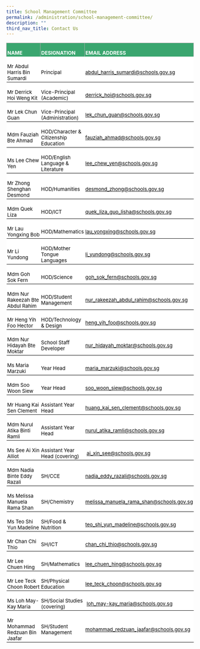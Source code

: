 ```yaml
---
title: School Management Committee
permalink: /administration/school-management-committee/
description: ""
third_nav_title: Contact Us
---
```

<table style="background:white;border-collapse:collapse;mso-table-layout-alt:fixed;
 border:none;mso-border-alt:solid #AAAAAA .75pt;mso-yfti-tbllook:1184;
 mso-padding-alt:0in 0in 0in 0in" width="671" cellpadding="0" cellspacing="0" border="1" class="MsoNormalTable"><tbody><tr style="mso-yfti-irow:0;mso-yfti-firstrow:yes"><td style="width:148.1pt;border:solid #AAAAAA 1.0pt;border-bottom:
  none;mso-border-top-alt:solid #AAAAAA .75pt;mso-border-left-alt:solid #AAAAAA .75pt;
  mso-border-right-alt:solid #AAAAAA .75pt;background:#3AA66F;padding:1.5pt 1.5pt 1.5pt 1.5pt" width="197"><p style="margin-bottom:0in;line-height:normal" class="MsoNormal"><b><span style="font-size:10.0pt;mso-fareast-font-family:&quot;Times New Roman&quot;;mso-bidi-font-family:
  Calibri;mso-bidi-theme-font:minor-latin;color:white;text-transform:uppercase">NAME</span></b></p></td><td style="width:166.25pt;border-top:solid #AAAAAA 1.0pt;
  border-left:none;border-bottom:none;border-right:solid #AAAAAA 1.0pt;
  mso-border-left-alt:solid #AAAAAA .75pt;mso-border-top-alt:solid #AAAAAA .75pt;
  mso-border-left-alt:solid #AAAAAA .75pt;mso-border-right-alt:solid #AAAAAA .75pt;
  background:#3AA66F;padding:1.5pt 1.5pt 1.5pt 1.5pt" width="222"><p style="margin-bottom:0in;line-height:normal" class="MsoNormal"><b><span style="font-size:10.0pt;mso-fareast-font-family:&quot;Times New Roman&quot;;mso-bidi-font-family:
  Calibri;mso-bidi-theme-font:minor-latin;color:white;text-transform:uppercase">DESIGNATION</span></b></p></td><td style="width:189.25pt;border-top:solid #AAAAAA 1.0pt;
  border-left:none;border-bottom:none;border-right:solid #AAAAAA 1.0pt;
  mso-border-left-alt:solid #AAAAAA .75pt;mso-border-top-alt:solid #AAAAAA .75pt;
  mso-border-left-alt:solid #AAAAAA .75pt;mso-border-right-alt:solid #AAAAAA .75pt;
  background:#3AA66F;padding:1.5pt 1.5pt 1.5pt 1.5pt" width="252"><p style="margin-bottom:0in;line-height:normal" class="MsoNormal"><b><span style="font-size:10.0pt;mso-fareast-font-family:&quot;Times New Roman&quot;;mso-bidi-font-family:
  Calibri;mso-bidi-theme-font:minor-latin;color:white;text-transform:uppercase">EMAIL ADDRESS</span></b></p></td></tr><tr style="mso-yfti-irow:1"><td style="width:148.1pt;border:none;border-bottom:solid black 1.0pt;
  mso-border-bottom-alt:solid black .5pt;padding:1.5pt 1.5pt 1.5pt 1.5pt" width="197"><p style="margin-bottom:0in;line-height:normal" class="MsoNormal"><span style="font-size:10.0pt;mso-fareast-font-family:&quot;Times New Roman&quot;;mso-bidi-font-family:
  Calibri;mso-bidi-theme-font:minor-latin;color:black;mso-themecolor:text1">Mr Abdul Harris Bin Sumardi</span></p></td><td style="width:166.25pt;border:none;border-bottom:solid black 1.0pt;
  mso-border-bottom-alt:solid black .5pt;padding:1.5pt 1.5pt 1.5pt 1.5pt" width="222"><p style="margin-bottom:0in;line-height:normal" class="MsoNormal"><span style="font-size:10.0pt;mso-fareast-font-family:&quot;Times New Roman&quot;;mso-bidi-font-family:
  Calibri;mso-bidi-theme-font:minor-latin;color:black;mso-themecolor:text1">Principal</span></p></td><td style="width:189.25pt;border:none;border-bottom:solid black 1.0pt;
  mso-border-bottom-alt:solid black .5pt;padding:1.5pt 1.5pt 1.5pt 1.5pt" width="252"><p style="margin-bottom:0in;line-height:normal" class="MsoNormal"><span style="font-size:10.0pt;mso-bidi-font-family:Calibri;mso-bidi-theme-font:
  minor-latin;color:black;mso-themecolor:text1"><a href="mailto:abdul_harris_sumardi@schools.gov.sg"><span style="mso-fareast-font-family:
  &quot;Times New Roman&quot;;color:black;mso-themecolor:text1">abdul_harris_sumardi@schools.gov.sg</span></a></span><span style="font-size:10.0pt;mso-fareast-font-family:&quot;Times New Roman&quot;;mso-bidi-font-family:
  Calibri;mso-bidi-theme-font:minor-latin;color:black;mso-themecolor:text1"></span></p></td></tr><tr style="mso-yfti-irow:2"><td style="width:148.1pt;border:none;border-bottom:solid black 1.0pt;
  mso-border-top-alt:solid black .5pt;mso-border-top-alt:solid black .5pt;
  mso-border-bottom-alt:solid black .5pt;padding:1.5pt 1.5pt 1.5pt 1.5pt" width="197"><p style="margin-bottom:0in;line-height:normal" class="MsoNormal"><span style="font-size:10.0pt;mso-fareast-font-family:&quot;Times New Roman&quot;;mso-bidi-font-family:
  Calibri;mso-bidi-theme-font:minor-latin;color:black;mso-themecolor:text1">Mr Derrick Hoi Weng Kit&nbsp;</span></p></td><td style="width:166.25pt;border:none;border-bottom:solid black 1.0pt;
  mso-border-top-alt:solid black .5pt;mso-border-top-alt:solid black .5pt;
  mso-border-bottom-alt:solid black .5pt;padding:1.5pt 1.5pt 1.5pt 1.5pt" width="222"><p style="margin-bottom:0in;line-height:normal" class="MsoNormal"><span style="font-size:10.0pt;mso-fareast-font-family:&quot;Times New Roman&quot;;mso-bidi-font-family:
  Calibri;mso-bidi-theme-font:minor-latin;color:black;mso-themecolor:text1">Vice-Principal (Academic)</span></p></td><td style="width:189.25pt;border:none;border-bottom:solid black 1.0pt;
  mso-border-top-alt:solid black .5pt;mso-border-top-alt:solid black .5pt;
  mso-border-bottom-alt:solid black .5pt;padding:1.5pt 1.5pt 1.5pt 1.5pt" width="252"><p style="margin-bottom:0in;line-height:normal" class="MsoNormal"><span style="font-size:10.0pt;mso-bidi-font-family:Calibri;mso-bidi-theme-font:
  minor-latin;color:black;mso-themecolor:text1"><a href="mailto:derrick_hoi@schools.gov.sg"><span style="mso-fareast-font-family:
  &quot;Times New Roman&quot;;color:black;mso-themecolor:text1">derrick_hoi@schools.gov.sg</span></a></span><span style="font-size:10.0pt;mso-fareast-font-family:&quot;Times New Roman&quot;;mso-bidi-font-family:
  Calibri;mso-bidi-theme-font:minor-latin;color:black;mso-themecolor:text1">&nbsp;</span></p></td></tr><tr style="mso-yfti-irow:3"><td style="width:148.1pt;border:none;border-bottom:solid black 1.0pt;
  mso-border-top-alt:solid black .5pt;mso-border-top-alt:solid black .5pt;
  mso-border-bottom-alt:solid black .5pt;padding:1.5pt 1.5pt 1.5pt 1.5pt" width="197"><p style="margin-bottom:0in;line-height:normal" class="MsoNormal"><span style="font-size:10.0pt;mso-fareast-font-family:&quot;Times New Roman&quot;;mso-bidi-font-family:
  Calibri;mso-bidi-theme-font:minor-latin;color:black;mso-themecolor:text1">Mr Lek Chun Guan&nbsp;</span></p></td><td style="width:166.25pt;border:none;border-bottom:solid black 1.0pt;
  mso-border-top-alt:solid black .5pt;mso-border-top-alt:solid black .5pt;
  mso-border-bottom-alt:solid black .5pt;padding:1.5pt 1.5pt 1.5pt 1.5pt" width="222"><p style="margin-bottom:0in;line-height:normal" class="MsoNormal"><span style="font-size:10.0pt;mso-fareast-font-family:&quot;Times New Roman&quot;;mso-bidi-font-family:
  Calibri;mso-bidi-theme-font:minor-latin;color:black;mso-themecolor:text1">Vice-Principal (Administration)</span></p></td><td style="width:189.25pt;border:none;border-bottom:solid black 1.0pt;
  mso-border-top-alt:solid black .5pt;mso-border-top-alt:solid black .5pt;
  mso-border-bottom-alt:solid black .5pt;padding:1.5pt 1.5pt 1.5pt 1.5pt" width="252"><p style="margin-bottom:0in;line-height:normal" class="MsoNormal"><span style="font-size:10.0pt;mso-bidi-font-family:Calibri;mso-bidi-theme-font:
  minor-latin;color:black;mso-themecolor:text1"><a href="mailto:lek_chun_guan@schools.gov.sg"><span style="mso-fareast-font-family:
  &quot;Times New Roman&quot;;color:black;mso-themecolor:text1">lek_chun_guan@schools.gov.sg</span></a></span><span style="font-size:10.0pt;mso-fareast-font-family:&quot;Times New Roman&quot;;mso-bidi-font-family:
  Calibri;mso-bidi-theme-font:minor-latin;color:black;mso-themecolor:text1"></span></p></td></tr><tr style="mso-yfti-irow:4"><td style="width:148.1pt;border:none;border-bottom:solid black 1.0pt;
  mso-border-top-alt:solid black .5pt;mso-border-top-alt:solid black .5pt;
  mso-border-bottom-alt:solid black .5pt;padding:1.5pt 1.5pt 1.5pt 1.5pt" width="197"><p style="margin-bottom:0in;line-height:normal" class="MsoNormal"><span style="font-size:10.0pt;mso-fareast-font-family:&quot;Times New Roman&quot;;mso-bidi-font-family:
  Calibri;mso-bidi-theme-font:minor-latin;color:black;mso-themecolor:text1">Mdm Fauziah Bte Ahmad</span></p></td><td style="width:166.25pt;border:none;border-bottom:solid black 1.0pt;
  mso-border-top-alt:solid black .5pt;mso-border-top-alt:solid black .5pt;
  mso-border-bottom-alt:solid black .5pt;padding:1.5pt 1.5pt 1.5pt 1.5pt" width="222"><p style="margin-bottom:0in;line-height:normal" class="MsoNormal"><span style="font-size:10.0pt;mso-fareast-font-family:&quot;Times New Roman&quot;;mso-bidi-font-family:
  Calibri;mso-bidi-theme-font:minor-latin;color:black;mso-themecolor:text1">HOD/Character &amp; Citizenship Education</span></p></td><td style="width:189.25pt;border:none;border-bottom:solid black 1.0pt;
  mso-border-top-alt:solid black .5pt;mso-border-top-alt:solid black .5pt;
  mso-border-bottom-alt:solid black .5pt;padding:1.5pt 1.5pt 1.5pt 1.5pt" width="252"><p style="margin-bottom:0in;line-height:normal" class="MsoNormal"><span style="font-size:10.0pt;mso-bidi-font-family:Calibri;mso-bidi-theme-font:
  minor-latin;color:black;mso-themecolor:text1"><a href="mailto:fauziah_ahmad@schools.gov.sg"><span style="mso-fareast-font-family:
  &quot;Times New Roman&quot;;color:black;mso-themecolor:text1">fauziah_ahmad@schools.gov.sg</span></a></span><span style="font-size:10.0pt;mso-fareast-font-family:&quot;Times New Roman&quot;;mso-bidi-font-family:
  Calibri;mso-bidi-theme-font:minor-latin;color:black;mso-themecolor:text1"></span></p></td></tr><tr style="mso-yfti-irow:5"><td style="width:148.1pt;border:none;border-bottom:solid black 1.0pt;
  mso-border-top-alt:solid black .5pt;mso-border-top-alt:solid black .5pt;
  mso-border-bottom-alt:solid black .5pt;padding:1.5pt 1.5pt 1.5pt 1.5pt" width="197"><p style="margin-bottom:0in;line-height:normal" class="MsoNormal"><span style="font-size:10.0pt;mso-fareast-font-family:&quot;Times New Roman&quot;;mso-bidi-font-family:
  Calibri;mso-bidi-theme-font:minor-latin;color:black;mso-themecolor:text1">Ms Lee Chew Yen</span></p></td><td style="width:166.25pt;border:none;border-bottom:solid black 1.0pt;
  mso-border-top-alt:solid black .5pt;mso-border-top-alt:solid black .5pt;
  mso-border-bottom-alt:solid black .5pt;padding:1.5pt 1.5pt 1.5pt 1.5pt" width="222"><p style="margin-bottom:0in;line-height:normal" class="MsoNormal"><span style="font-size:10.0pt;mso-fareast-font-family:&quot;Times New Roman&quot;;mso-bidi-font-family:
  Calibri;mso-bidi-theme-font:minor-latin;color:black;mso-themecolor:text1">HOD/English Language &amp; Literature</span></p></td><td style="width:189.25pt;border:none;border-bottom:solid black 1.0pt;
  mso-border-top-alt:solid black .5pt;mso-border-top-alt:solid black .5pt;
  mso-border-bottom-alt:solid black .5pt;padding:1.5pt 1.5pt 1.5pt 1.5pt" width="252"><p style="margin-bottom:0in;line-height:normal" class="MsoNormal"><span style="font-size:10.0pt;mso-bidi-font-family:Calibri;mso-bidi-theme-font:
  minor-latin;color:black;mso-themecolor:text1"><a href="mailto:lee_chew_yen@schools.gov.sg"><span style="mso-fareast-font-family:
  &quot;Times New Roman&quot;;color:black;mso-themecolor:text1">lee_chew_yen@schools.gov.sg</span></a></span><span style="font-size:10.0pt;mso-fareast-font-family:&quot;Times New Roman&quot;;mso-bidi-font-family:
  Calibri;mso-bidi-theme-font:minor-latin;color:black;mso-themecolor:text1"></span></p></td></tr><tr style="mso-yfti-irow:6"><td style="width:148.1pt;border:none;border-bottom:solid black 1.0pt;
  mso-border-top-alt:solid black .5pt;mso-border-top-alt:solid black .5pt;
  mso-border-bottom-alt:solid black .5pt;padding:1.5pt 1.5pt 1.5pt 1.5pt" width="197"><p style="margin-bottom:0in;line-height:normal" class="MsoNormal"><span style="font-size:10.0pt;mso-fareast-font-family:&quot;Times New Roman&quot;;mso-bidi-font-family:
  Calibri;mso-bidi-theme-font:minor-latin;color:black;mso-themecolor:text1">Mr Zhong Shenghan Desmond</span></p></td><td style="width:166.25pt;border:none;border-bottom:solid black 1.0pt;
  mso-border-top-alt:solid black .5pt;mso-border-top-alt:solid black .5pt;
  mso-border-bottom-alt:solid black .5pt;padding:1.5pt 1.5pt 1.5pt 1.5pt" width="222"><p style="margin-bottom:0in;line-height:normal" class="MsoNormal"><span style="font-size:10.0pt;mso-fareast-font-family:&quot;Times New Roman&quot;;mso-bidi-font-family:
  Calibri;mso-bidi-theme-font:minor-latin;color:black;mso-themecolor:text1">HOD/Humanities</span></p></td><td style="width:189.25pt;border:none;border-bottom:solid black 1.0pt;
  mso-border-top-alt:solid black .5pt;mso-border-top-alt:solid black .5pt;
  mso-border-bottom-alt:solid black .5pt;padding:1.5pt 1.5pt 1.5pt 1.5pt" width="252"><p style="margin-bottom:0in;line-height:normal" class="MsoNormal"><span style="font-size:10.0pt;mso-bidi-font-family:Calibri;mso-bidi-theme-font:
  minor-latin;color:black;mso-themecolor:text1"><a href="mailto:desmond_zhong@schools.gov.sg"><span style="mso-fareast-font-family:
  &quot;Times New Roman&quot;;color:black;mso-themecolor:text1">desmond_zhong@schools.gov.sg</span></a></span><span style="font-size:10.0pt;mso-fareast-font-family:&quot;Times New Roman&quot;;mso-bidi-font-family:
  Calibri;mso-bidi-theme-font:minor-latin;color:black;mso-themecolor:text1"></span></p></td></tr><tr style="mso-yfti-irow:7"><td style="width:148.1pt;border:none;border-bottom:solid black 1.0pt;
  mso-border-top-alt:solid black .5pt;mso-border-top-alt:solid black .5pt;
  mso-border-bottom-alt:solid black .5pt;padding:1.5pt 1.5pt 1.5pt 1.5pt" width="197"><p style="margin-bottom:0in;line-height:normal" class="MsoNormal"><span style="font-size:10.0pt;mso-fareast-font-family:&quot;Times New Roman&quot;;mso-bidi-font-family:
  Calibri;mso-bidi-theme-font:minor-latin;color:black;mso-themecolor:text1">Mdm Quek Liza</span></p></td><td style="width:166.25pt;border:none;border-bottom:solid black 1.0pt;
  mso-border-top-alt:solid black .5pt;mso-border-top-alt:solid black .5pt;
  mso-border-bottom-alt:solid black .5pt;padding:1.5pt 1.5pt 1.5pt 1.5pt" width="222"><p style="margin-bottom:0in;line-height:normal" class="MsoNormal"><span style="font-size:10.0pt;mso-fareast-font-family:&quot;Times New Roman&quot;;mso-bidi-font-family:
  Calibri;mso-bidi-theme-font:minor-latin;color:black;mso-themecolor:text1">HOD/ICT</span></p></td><td style="width:189.25pt;border:none;border-bottom:solid black 1.0pt;
  mso-border-top-alt:solid black .5pt;mso-border-top-alt:solid black .5pt;
  mso-border-bottom-alt:solid black .5pt;padding:1.5pt 1.5pt 1.5pt 1.5pt" width="252"><p style="margin-bottom:0in;line-height:normal" class="MsoNormal"><span style="font-size:10.0pt;mso-bidi-font-family:Calibri;mso-bidi-theme-font:
  minor-latin;color:black;mso-themecolor:text1"><a href="mailto:quek_liza_guo_lisha@schools.gov.sg"><span style="mso-fareast-font-family:
  &quot;Times New Roman&quot;;color:black;mso-themecolor:text1">quek_liza_guo_lisha@schools.gov.sg</span></a></span><span style="font-size:10.0pt;mso-fareast-font-family:&quot;Times New Roman&quot;;mso-bidi-font-family:
  Calibri;mso-bidi-theme-font:minor-latin;color:black;mso-themecolor:text1"></span></p></td></tr><tr style="mso-yfti-irow:8"><td style="width:148.1pt;border:none;border-bottom:solid black 1.0pt;
  mso-border-top-alt:solid black .5pt;mso-border-top-alt:solid black .5pt;
  mso-border-bottom-alt:solid black .5pt;padding:1.5pt 1.5pt 1.5pt 1.5pt" width="197"><p style="margin-bottom:0in;line-height:normal" class="MsoNormal"><span style="font-size:10.0pt;mso-fareast-font-family:&quot;Times New Roman&quot;;mso-bidi-font-family:
  Calibri;mso-bidi-theme-font:minor-latin;color:black;mso-themecolor:text1">Mr Lau Yongxing&nbsp;Bob</span></p></td><td style="width:166.25pt;border:none;border-bottom:solid black 1.0pt;
  mso-border-top-alt:solid black .5pt;mso-border-top-alt:solid black .5pt;
  mso-border-bottom-alt:solid black .5pt;padding:1.5pt 1.5pt 1.5pt 1.5pt" width="222"><p style="margin-bottom:0in;line-height:normal" class="MsoNormal"><span style="font-size:10.0pt;mso-fareast-font-family:&quot;Times New Roman&quot;;mso-bidi-font-family:
  Calibri;mso-bidi-theme-font:minor-latin;color:black;mso-themecolor:text1">HOD/Mathematics</span></p></td><td style="width:189.25pt;border:none;border-bottom:solid black 1.0pt;
  mso-border-top-alt:solid black .5pt;mso-border-top-alt:solid black .5pt;
  mso-border-bottom-alt:solid black .5pt;padding:1.5pt 1.5pt 1.5pt 1.5pt" width="252"><p style="margin-bottom:0in;line-height:normal" class="MsoNormal"><span style="font-size:10.0pt;mso-bidi-font-family:Calibri;mso-bidi-theme-font:
  minor-latin;color:black;mso-themecolor:text1"><a href="mailto:lau_yongxing@schools.gov.sg"><span style="mso-fareast-font-family:
  &quot;Times New Roman&quot;;color:black;mso-themecolor:text1">lau_yongxing@schools.gov.sg</span></a></span><span style="font-size:10.0pt;mso-fareast-font-family:&quot;Times New Roman&quot;;mso-bidi-font-family:
  Calibri;mso-bidi-theme-font:minor-latin;color:black;mso-themecolor:text1"></span></p></td></tr><tr style="mso-yfti-irow:9"><td style="width:148.1pt;border:none;border-bottom:solid black 1.0pt;
  mso-border-top-alt:solid black .5pt;mso-border-top-alt:solid black .5pt;
  mso-border-bottom-alt:solid black .5pt;padding:1.5pt 1.5pt 1.5pt 1.5pt" width="197"><p style="margin-bottom:0in;line-height:normal" class="MsoNormal"><span style="font-size:10.0pt;mso-fareast-font-family:&quot;Times New Roman&quot;;mso-bidi-font-family:
  Calibri;mso-bidi-theme-font:minor-latin;color:black;mso-themecolor:text1">Mr Li Yundong</span></p></td><td style="width:166.25pt;border:none;border-bottom:solid black 1.0pt;
  mso-border-top-alt:solid black .5pt;mso-border-top-alt:solid black .5pt;
  mso-border-bottom-alt:solid black .5pt;padding:1.5pt 1.5pt 1.5pt 1.5pt" width="222"><p style="margin-bottom:0in;line-height:normal" class="MsoNormal"><span style="font-size:10.0pt;mso-fareast-font-family:&quot;Times New Roman&quot;;mso-bidi-font-family:
  Calibri;mso-bidi-theme-font:minor-latin;color:black;mso-themecolor:text1">HOD/Mother Tongue Languages</span></p></td><td style="width:189.25pt;border:none;border-bottom:solid black 1.0pt;
  mso-border-top-alt:solid black .5pt;mso-border-top-alt:solid black .5pt;
  mso-border-bottom-alt:solid black .5pt;padding:1.5pt 1.5pt 1.5pt 1.5pt" width="252"><p style="margin-bottom:0in;line-height:normal" class="MsoNormal"><span style="font-size:10.0pt;mso-bidi-font-family:Calibri;mso-bidi-theme-font:
  minor-latin;color:black;mso-themecolor:text1"><a href="mailto:li_yundong@schools.gov.sg"><span style="mso-fareast-font-family:
  &quot;Times New Roman&quot;;color:black;mso-themecolor:text1">li_yundong@schools.gov.sg</span></a></span><span style="font-size:10.0pt;mso-fareast-font-family:&quot;Times New Roman&quot;;mso-bidi-font-family:
  Calibri;mso-bidi-theme-font:minor-latin;color:black;mso-themecolor:text1"></span></p></td></tr><tr style="mso-yfti-irow:10"><td style="width:148.1pt;border:none;border-bottom:solid black 1.0pt;
  mso-border-top-alt:solid black .5pt;mso-border-top-alt:solid black .5pt;
  mso-border-bottom-alt:solid black .5pt;padding:1.5pt 1.5pt 1.5pt 1.5pt" width="197"><p style="margin-bottom:0in;line-height:normal" class="MsoNormal"><span style="font-size:10.0pt;mso-fareast-font-family:&quot;Times New Roman&quot;;mso-bidi-font-family:
  Calibri;mso-bidi-theme-font:minor-latin;color:black;mso-themecolor:text1">Mdm Goh Sok Fern</span></p></td><td style="width:166.25pt;border:none;border-bottom:solid black 1.0pt;
  mso-border-top-alt:solid black .5pt;mso-border-top-alt:solid black .5pt;
  mso-border-bottom-alt:solid black .5pt;padding:1.5pt 1.5pt 1.5pt 1.5pt" width="222"><p style="margin-bottom:0in;line-height:normal" class="MsoNormal"><span style="font-size:10.0pt;mso-fareast-font-family:&quot;Times New Roman&quot;;mso-bidi-font-family:
  Calibri;mso-bidi-theme-font:minor-latin;color:black;mso-themecolor:text1">HOD/Science</span></p></td><td style="width:189.25pt;border:none;border-bottom:solid black 1.0pt;
  mso-border-top-alt:solid black .5pt;mso-border-top-alt:solid black .5pt;
  mso-border-bottom-alt:solid black .5pt;padding:1.5pt 1.5pt 1.5pt 1.5pt" width="252"><p style="margin-bottom:0in;line-height:normal" class="MsoNormal"><span style="font-size:10.0pt;mso-bidi-font-family:Calibri;mso-bidi-theme-font:
  minor-latin;color:black;mso-themecolor:text1"><a href="mailto:goh_sok_fern@schools.gov.sg"><span style="mso-fareast-font-family:
  &quot;Times New Roman&quot;;color:black;mso-themecolor:text1">goh_sok_fern@schools.gov.sg</span></a></span><span style="font-size:10.0pt;mso-fareast-font-family:&quot;Times New Roman&quot;;mso-bidi-font-family:
  Calibri;mso-bidi-theme-font:minor-latin;color:black;mso-themecolor:text1"></span></p></td></tr><tr style="mso-yfti-irow:11"><td style="width:148.1pt;border:none;border-bottom:solid black 1.0pt;
  mso-border-top-alt:solid black .5pt;mso-border-top-alt:solid black .5pt;
  mso-border-bottom-alt:solid black .5pt;padding:1.5pt 1.5pt 1.5pt 1.5pt" width="197"><p style="margin-bottom:0in;line-height:normal" class="MsoNormal"><span style="font-size:10.0pt;mso-fareast-font-family:&quot;Times New Roman&quot;;mso-bidi-font-family:
  Calibri;mso-bidi-theme-font:minor-latin;color:black;mso-themecolor:text1">Mdm Nur Rakeezah Bte Abdul Rahim</span></p></td><td style="width:166.25pt;border:none;border-bottom:solid black 1.0pt;
  mso-border-top-alt:solid black .5pt;mso-border-top-alt:solid black .5pt;
  mso-border-bottom-alt:solid black .5pt;padding:1.5pt 1.5pt 1.5pt 1.5pt" width="222"><p style="margin-bottom:0in;line-height:normal" class="MsoNormal"><span style="font-size:10.0pt;mso-fareast-font-family:&quot;Times New Roman&quot;;mso-bidi-font-family:
  Calibri;mso-bidi-theme-font:minor-latin;color:black;mso-themecolor:text1">HOD/Student Management</span></p></td><td style="width:189.25pt;border:none;border-bottom:solid black 1.0pt;
  mso-border-top-alt:solid black .5pt;mso-border-top-alt:solid black .5pt;
  mso-border-bottom-alt:solid black .5pt;padding:1.5pt 1.5pt 1.5pt 1.5pt" width="252"><p style="margin-bottom:0in;line-height:normal" class="MsoNormal"><span style="font-size:10.0pt;mso-bidi-font-family:Calibri;mso-bidi-theme-font:
  minor-latin;color:black;mso-themecolor:text1"><a href="mailto:nur_rakeezah_abdul_rahim@schools.gov.sg"><span style="mso-fareast-font-family:
  &quot;Times New Roman&quot;;color:black;mso-themecolor:text1">nur_rakeezah_abdul_rahim@schools.gov.sg</span></a></span><span style="font-size:10.0pt;mso-fareast-font-family:&quot;Times New Roman&quot;;mso-bidi-font-family:
  Calibri;mso-bidi-theme-font:minor-latin;color:black;mso-themecolor:text1"></span></p></td></tr><tr style="mso-yfti-irow:12"><td style="width:148.1pt;border:none;border-bottom:solid black 1.0pt;
  mso-border-top-alt:solid black .5pt;mso-border-top-alt:solid black .5pt;
  mso-border-bottom-alt:solid black .5pt;padding:1.5pt 1.5pt 1.5pt 1.5pt" width="197"><p style="margin-bottom:0in;line-height:normal" class="MsoNormal"><span style="font-size:10.0pt;mso-fareast-font-family:&quot;Times New Roman&quot;;mso-bidi-font-family:
  Calibri;mso-bidi-theme-font:minor-latin;color:black;mso-themecolor:text1">Mr Heng Yih Foo Hector</span></p></td><td style="width:166.25pt;border:none;border-bottom:solid black 1.0pt;
  mso-border-top-alt:solid black .5pt;mso-border-top-alt:solid black .5pt;
  mso-border-bottom-alt:solid black .5pt;padding:1.5pt 1.5pt 1.5pt 1.5pt" width="222"><p style="margin-bottom:0in;line-height:normal" class="MsoNormal"><span style="font-size:10.0pt;mso-fareast-font-family:&quot;Times New Roman&quot;;mso-bidi-font-family:
  Calibri;mso-bidi-theme-font:minor-latin;color:black;mso-themecolor:text1">HOD/Technology &amp; Design</span></p></td><td style="width:189.25pt;border:none;border-bottom:solid black 1.0pt;
  mso-border-top-alt:solid black .5pt;mso-border-top-alt:solid black .5pt;
  mso-border-bottom-alt:solid black .5pt;padding:1.5pt 1.5pt 1.5pt 1.5pt" width="252"><p style="margin-bottom:0in;line-height:normal" class="MsoNormal"><span style="font-size:10.0pt;mso-bidi-font-family:Calibri;mso-bidi-theme-font:
  minor-latin;color:black;mso-themecolor:text1"><a href="mailto:heng_yih_foo@schools.gov.sg"><span style="mso-fareast-font-family:
  &quot;Times New Roman&quot;;color:black;mso-themecolor:text1">heng_yih_foo@schools.gov.sg</span></a></span><span style="font-size:10.0pt;mso-fareast-font-family:&quot;Times New Roman&quot;;mso-bidi-font-family:
  Calibri;mso-bidi-theme-font:minor-latin;color:black;mso-themecolor:text1"></span></p></td></tr><tr style="mso-yfti-irow:13"><td style="width:148.1pt;border:none;border-bottom:solid black 1.0pt;
  mso-border-top-alt:solid black .5pt;mso-border-top-alt:solid black .5pt;
  mso-border-bottom-alt:solid black .5pt;padding:1.5pt 1.5pt 1.5pt 1.5pt" width="197"><p style="margin-bottom:0in;line-height:normal" class="MsoNormal"><span style="font-size:10.0pt;mso-fareast-font-family:&quot;Times New Roman&quot;;mso-bidi-font-family:
  Calibri;mso-bidi-theme-font:minor-latin;color:black;mso-themecolor:text1">Mdm Nur Hidayah Bte Moktar&nbsp;</span></p></td><td style="width:166.25pt;border:none;border-bottom:solid black 1.0pt;
  mso-border-top-alt:solid black .5pt;mso-border-top-alt:solid black .5pt;
  mso-border-bottom-alt:solid black .5pt;padding:1.5pt 1.5pt 1.5pt 1.5pt" width="222"><p style="margin-bottom:0in;line-height:normal" class="MsoNormal"><span style="font-size:10.0pt;mso-fareast-font-family:&quot;Times New Roman&quot;;mso-bidi-font-family:
  Calibri;mso-bidi-theme-font:minor-latin;color:black;mso-themecolor:text1">School Staff Developer</span></p></td><td style="width:189.25pt;border:none;border-bottom:solid black 1.0pt;
  mso-border-top-alt:solid black .5pt;mso-border-top-alt:solid black .5pt;
  mso-border-bottom-alt:solid black .5pt;padding:1.5pt 1.5pt 1.5pt 1.5pt" width="252"><p style="margin-bottom:0in;line-height:normal" class="MsoNormal"><span style="font-size:10.0pt;mso-bidi-font-family:Calibri;mso-bidi-theme-font:
  minor-latin;color:black;mso-themecolor:text1"><a href="mailto:nur_hidayah_moktar@schools.gov.sg"><span style="mso-fareast-font-family:
  &quot;Times New Roman&quot;;color:black;mso-themecolor:text1">nur_hidayah_moktar@schools.gov.sg</span></a></span><span style="font-size:10.0pt;mso-fareast-font-family:&quot;Times New Roman&quot;;mso-bidi-font-family:
  Calibri;mso-bidi-theme-font:minor-latin;color:black;mso-themecolor:text1">&nbsp;</span></p></td></tr><tr style="mso-yfti-irow:14"><td style="width:148.1pt;border:none;border-bottom:solid black 1.0pt;
  mso-border-top-alt:solid black .5pt;mso-border-top-alt:solid black .5pt;
  mso-border-bottom-alt:solid black .5pt;padding:1.5pt 1.5pt 1.5pt 1.5pt" width="197"><p style="margin-bottom:0in;line-height:normal" class="MsoNormal"><span style="font-size:10.0pt;mso-fareast-font-family:&quot;Times New Roman&quot;;mso-bidi-font-family:
  Calibri;mso-bidi-theme-font:minor-latin;color:black;mso-themecolor:text1">Ms Maria Marzuki</span></p></td><td style="width:166.25pt;border:none;border-bottom:solid black 1.0pt;
  mso-border-top-alt:solid black .5pt;mso-border-top-alt:solid black .5pt;
  mso-border-bottom-alt:solid black .5pt;padding:1.5pt 1.5pt 1.5pt 1.5pt" width="222"><p style="margin-bottom:0in;line-height:normal" class="MsoNormal"><span style="font-size:10.0pt;mso-fareast-font-family:&quot;Times New Roman&quot;;mso-bidi-font-family:
  Calibri;mso-bidi-theme-font:minor-latin;color:black;mso-themecolor:text1">Year Head</span></p></td><td style="width:189.25pt;border:none;border-bottom:solid black 1.0pt;
  mso-border-top-alt:solid black .5pt;mso-border-top-alt:solid black .5pt;
  mso-border-bottom-alt:solid black .5pt;padding:1.5pt 1.5pt 1.5pt 1.5pt" width="252"><p style="margin-bottom:0in;line-height:normal" class="MsoNormal"><span style="font-size:10.0pt;mso-bidi-font-family:Calibri;mso-bidi-theme-font:
  minor-latin;color:black;mso-themecolor:text1"><a href="mailto:maria_marzuki@schools.gov.sg"><span style="mso-fareast-font-family:
  &quot;Times New Roman&quot;;color:black;mso-themecolor:text1">maria_marzuki@schools.gov.sg</span></a></span><span style="font-size:10.0pt;mso-fareast-font-family:&quot;Times New Roman&quot;;mso-bidi-font-family:
  Calibri;mso-bidi-theme-font:minor-latin;color:black;mso-themecolor:text1"></span></p></td></tr><tr style="mso-yfti-irow:15"><td style="width:148.1pt;border:none;border-bottom:solid black 1.0pt;
  mso-border-top-alt:solid black .5pt;mso-border-top-alt:solid black .5pt;
  mso-border-bottom-alt:solid black .5pt;padding:1.5pt 1.5pt 1.5pt 1.5pt" width="197"><p style="margin-bottom:0in;line-height:normal" class="MsoNormal"><span style="font-size:10.0pt;mso-fareast-font-family:&quot;Times New Roman&quot;;mso-bidi-font-family:
  Calibri;mso-bidi-theme-font:minor-latin;color:black;mso-themecolor:text1">Mdm Soo Woon Siew</span></p></td><td style="width:166.25pt;border:none;border-bottom:solid black 1.0pt;
  mso-border-top-alt:solid black .5pt;mso-border-top-alt:solid black .5pt;
  mso-border-bottom-alt:solid black .5pt;padding:1.5pt 1.5pt 1.5pt 1.5pt" width="222"><p style="margin-bottom:0in;line-height:normal" class="MsoNormal"><span style="font-size:10.0pt;mso-fareast-font-family:&quot;Times New Roman&quot;;mso-bidi-font-family:
  Calibri;mso-bidi-theme-font:minor-latin;color:black;mso-themecolor:text1">Year Head</span></p></td><td style="width:189.25pt;border:none;border-bottom:solid black 1.0pt;
  mso-border-top-alt:solid black .5pt;mso-border-top-alt:solid black .5pt;
  mso-border-bottom-alt:solid black .5pt;padding:1.5pt 1.5pt 1.5pt 1.5pt" width="252"><p style="margin-bottom:0in;line-height:normal" class="MsoNormal"><span style="font-size:10.0pt;mso-bidi-font-family:Calibri;mso-bidi-theme-font:
  minor-latin;color:black;mso-themecolor:text1"><a href="mailto:soo_woon_siew@schools.gov.sg"><span style="mso-fareast-font-family:
  &quot;Times New Roman&quot;;color:black;mso-themecolor:text1">soo_woon_siew@schools.gov.sg</span></a></span><span style="font-size:10.0pt;mso-fareast-font-family:&quot;Times New Roman&quot;;mso-bidi-font-family:
  Calibri;mso-bidi-theme-font:minor-latin;color:black;mso-themecolor:text1"></span></p></td></tr><tr style="mso-yfti-irow:16"><td style="width:148.1pt;border:none;border-bottom:solid black 1.0pt;
  mso-border-top-alt:solid black .5pt;mso-border-top-alt:solid black .5pt;
  mso-border-bottom-alt:solid black .5pt;padding:1.5pt 1.5pt 1.5pt 1.5pt" width="197"><p style="margin-bottom:0in;line-height:normal" class="MsoNormal"><span style="font-size:10.0pt;mso-fareast-font-family:&quot;Times New Roman&quot;;mso-bidi-font-family:
  Calibri;mso-bidi-theme-font:minor-latin;color:black;mso-themecolor:text1">Mr Huang Kai Sen Clement</span></p></td><td style="width:166.25pt;border:none;border-bottom:solid black 1.0pt;
  mso-border-top-alt:solid black .5pt;mso-border-top-alt:solid black .5pt;
  mso-border-bottom-alt:solid black .5pt;padding:1.5pt 1.5pt 1.5pt 1.5pt" width="222"><p style="margin-bottom:0in;line-height:normal" class="MsoNormal"><span style="font-size:10.0pt;mso-fareast-font-family:&quot;Times New Roman&quot;;mso-bidi-font-family:
  Calibri;mso-bidi-theme-font:minor-latin;color:black;mso-themecolor:text1">Assistant Year Head</span></p></td><td style="width:189.25pt;border:none;border-bottom:solid black 1.0pt;
  mso-border-top-alt:solid black .5pt;mso-border-top-alt:solid black .5pt;
  mso-border-bottom-alt:solid black .5pt;padding:1.5pt 1.5pt 1.5pt 1.5pt" width="252"><p style="margin-bottom:0in;line-height:normal" class="MsoNormal"><span style="font-size:10.0pt;mso-bidi-font-family:Calibri;mso-bidi-theme-font:
  minor-latin;color:black;mso-themecolor:text1"><a href="mailto:huang_kai_sen_clement@schools.gov.sg"><span style="mso-fareast-font-family:
  &quot;Times New Roman&quot;;color:black;mso-themecolor:text1">huang_kai_sen_clement@schools.gov.sg</span></a></span><span style="font-size:10.0pt;mso-fareast-font-family:&quot;Times New Roman&quot;;mso-bidi-font-family:
  Calibri;mso-bidi-theme-font:minor-latin;color:black;mso-themecolor:text1"></span></p></td></tr><tr style="mso-yfti-irow:17"><td style="width:148.1pt;border:none;border-bottom:solid black 1.0pt;
  mso-border-top-alt:solid black .5pt;mso-border-top-alt:solid black .5pt;
  mso-border-bottom-alt:solid black .5pt;padding:1.5pt 1.5pt 1.5pt 1.5pt" width="197"><p style="margin-bottom:0in;line-height:normal" class="MsoNormal"><span style="font-size:10.0pt;mso-fareast-font-family:&quot;Times New Roman&quot;;mso-bidi-font-family:
  Calibri;mso-bidi-theme-font:minor-latin;color:black;mso-themecolor:text1">Mdm Nurul Atika Binti Ramli</span></p></td><td style="width:166.25pt;border:none;border-bottom:solid black 1.0pt;
  mso-border-top-alt:solid black .5pt;mso-border-top-alt:solid black .5pt;
  mso-border-bottom-alt:solid black .5pt;padding:1.5pt 1.5pt 1.5pt 1.5pt" width="222"><p style="margin-bottom:0in;line-height:normal" class="MsoNormal"><span style="font-size:10.0pt;mso-fareast-font-family:&quot;Times New Roman&quot;;mso-bidi-font-family:
  Calibri;mso-bidi-theme-font:minor-latin;color:black;mso-themecolor:text1">Assistant Year Head</span></p></td><td style="width:189.25pt;border:none;border-bottom:solid black 1.0pt;
  mso-border-top-alt:solid black .5pt;mso-border-top-alt:solid black .5pt;
  mso-border-bottom-alt:solid black .5pt;padding:1.5pt 1.5pt 1.5pt 1.5pt" width="252"><p style="margin-bottom:0in;line-height:normal" class="MsoNormal"><span style="font-size:10.0pt;mso-bidi-font-family:Calibri;mso-bidi-theme-font:
  minor-latin;color:black;mso-themecolor:text1"><a href="mailto:nurul_atika_ramli@schools.gov.sg"><span style="mso-fareast-font-family:
  &quot;Times New Roman&quot;;color:black;mso-themecolor:text1">nurul_atika_ramli@schools.gov.sg</span></a></span><span style="font-size:10.0pt;mso-fareast-font-family:&quot;Times New Roman&quot;;mso-bidi-font-family:
  Calibri;mso-bidi-theme-font:minor-latin;color:black;mso-themecolor:text1"></span></p></td></tr><tr style="mso-yfti-irow:18"><td style="width:148.1pt;border:none;border-bottom:solid black 1.0pt;
  mso-border-top-alt:solid black .5pt;mso-border-top-alt:solid black .5pt;
  mso-border-bottom-alt:solid black .5pt;padding:1.5pt 1.5pt 1.5pt 1.5pt" width="197"><p style="margin-bottom:0in;line-height:normal" class="MsoNormal"><span style="font-size:10.0pt;mso-fareast-font-family:&quot;Times New Roman&quot;;mso-bidi-font-family:
  Calibri;mso-bidi-theme-font:minor-latin;color:black;mso-themecolor:text1">Ms See Ai Xin Alliot</span></p></td><td style="width:166.25pt;border:none;border-bottom:solid black 1.0pt;
  mso-border-top-alt:solid black .5pt;mso-border-top-alt:solid black .5pt;
  mso-border-bottom-alt:solid black .5pt;padding:1.5pt 1.5pt 1.5pt 1.5pt" width="222"><p style="margin-bottom:0in;line-height:normal" class="MsoNormal"><span style="font-size:10.0pt;mso-fareast-font-family:&quot;Times New Roman&quot;;mso-bidi-font-family:
  Calibri;mso-bidi-theme-font:minor-latin;color:black;mso-themecolor:text1">Assistant Year Head (covering)</span></p></td><td style="width:189.25pt;border:none;border-bottom:solid black 1.0pt;
  mso-border-top-alt:solid black .5pt;mso-border-top-alt:solid black .5pt;
  mso-border-bottom-alt:solid black .5pt;padding:1.5pt 1.5pt 1.5pt 1.5pt" width="252"><p style="margin-bottom:0in;line-height:normal" class="MsoNormal"><span style="font-size:10.0pt;mso-fareast-font-family:&quot;Times New Roman&quot;;mso-bidi-font-family:
  Calibri;mso-bidi-theme-font:minor-latin;color:black;mso-themecolor:text1">&nbsp;</span><span style="font-size:10.0pt;mso-bidi-font-family:Calibri;mso-bidi-theme-font:
  minor-latin;color:black;mso-themecolor:text1"><a href="mailto:ai_xin_see@schools.gov.sg"><span style="mso-fareast-font-family:
  &quot;Times New Roman&quot;;color:black;mso-themecolor:text1">ai_xin_see@schools.gov.sg</span></a></span><span style="font-size:10.0pt;mso-fareast-font-family:&quot;Times New Roman&quot;;mso-bidi-font-family:
  Calibri;mso-bidi-theme-font:minor-latin;color:black;mso-themecolor:text1"></span></p></td></tr><tr style="mso-yfti-irow:19"><td style="width:148.1pt;border:none;border-bottom:solid black 1.0pt;
  mso-border-top-alt:solid black .5pt;mso-border-top-alt:solid black .5pt;
  mso-border-bottom-alt:solid black .5pt;padding:1.5pt 1.5pt 1.5pt 1.5pt" width="197"><p style="margin-bottom:0in;line-height:normal" class="MsoNormal"><span style="font-size:10.0pt;mso-fareast-font-family:&quot;Times New Roman&quot;;mso-bidi-font-family:
  Calibri;mso-bidi-theme-font:minor-latin;color:black;mso-themecolor:text1">Mdm Nadia Binte Eddy Razali</span></p></td><td style="width:166.25pt;border:none;border-bottom:solid black 1.0pt;
  mso-border-top-alt:solid black .5pt;mso-border-top-alt:solid black .5pt;
  mso-border-bottom-alt:solid black .5pt;padding:1.5pt 1.5pt 1.5pt 1.5pt" width="222"><p style="margin-bottom:0in;line-height:normal" class="MsoNormal"><span style="font-size:10.0pt;mso-fareast-font-family:&quot;Times New Roman&quot;;mso-bidi-font-family:
  Calibri;mso-bidi-theme-font:minor-latin;color:black;mso-themecolor:text1">SH/CCE</span></p></td><td style="width:189.25pt;border:none;border-bottom:solid black 1.0pt;
  mso-border-top-alt:solid black .5pt;mso-border-top-alt:solid black .5pt;
  mso-border-bottom-alt:solid black .5pt;padding:1.5pt 1.5pt 1.5pt 1.5pt" width="252"><p style="margin-bottom:0in;line-height:normal" class="MsoNormal"><span style="font-size:10.0pt;mso-bidi-font-family:Calibri;mso-bidi-theme-font:
  minor-latin;color:black;mso-themecolor:text1"><a href="mailto:nadia_eddy_razali@schools.gov.sg"><span style="mso-fareast-font-family:
  &quot;Times New Roman&quot;;color:black;mso-themecolor:text1">nadia_eddy_razali@schools.gov.sg</span></a></span><span style="font-size:10.0pt;mso-fareast-font-family:&quot;Times New Roman&quot;;mso-bidi-font-family:
  Calibri;mso-bidi-theme-font:minor-latin;color:black;mso-themecolor:text1"></span></p></td></tr><tr style="mso-yfti-irow:20"><td style="width:148.1pt;border:none;border-bottom:solid black 1.0pt;
  mso-border-top-alt:solid black .5pt;mso-border-top-alt:solid black .5pt;
  mso-border-bottom-alt:solid black .5pt;padding:1.5pt 1.5pt 1.5pt 1.5pt" width="197"><p style="margin-bottom:0in;line-height:normal" class="MsoNormal"><span style="font-size:10.0pt;mso-fareast-font-family:&quot;Times New Roman&quot;;mso-bidi-font-family:
  Calibri;mso-bidi-theme-font:minor-latin;color:black;mso-themecolor:text1">Ms Melissa Manuela Rama Shan</span></p></td><td style="width:166.25pt;border:none;border-bottom:solid black 1.0pt;
  mso-border-top-alt:solid black .5pt;mso-border-top-alt:solid black .5pt;
  mso-border-bottom-alt:solid black .5pt;padding:1.5pt 1.5pt 1.5pt 1.5pt" width="222"><p style="margin-bottom:0in;line-height:normal" class="MsoNormal"><span style="font-size:10.0pt;mso-fareast-font-family:&quot;Times New Roman&quot;;mso-bidi-font-family:
  Calibri;mso-bidi-theme-font:minor-latin;color:black;mso-themecolor:text1">SH/Chemistry</span></p></td><td style="width:189.25pt;border:none;border-bottom:solid black 1.0pt;
  mso-border-top-alt:solid black .5pt;mso-border-top-alt:solid black .5pt;
  mso-border-bottom-alt:solid black .5pt;padding:1.5pt 1.5pt 1.5pt 1.5pt" width="252"><p style="margin-bottom:0in;line-height:normal" class="MsoNormal"><span style="font-size:10.0pt;mso-bidi-font-family:Calibri;mso-bidi-theme-font:
  minor-latin;color:black;mso-themecolor:text1"><a href="mailto:melissa_manuela_rama_shan@schools.gov.sg"><span style="mso-fareast-font-family:&quot;Times New Roman&quot;;color:black;mso-themecolor:
  text1">melissa_manuela_rama_shan@schools.gov.sg</span></a></span><span style="font-size:10.0pt;mso-fareast-font-family:&quot;Times New Roman&quot;;mso-bidi-font-family:
  Calibri;mso-bidi-theme-font:minor-latin;color:black;mso-themecolor:text1"></span></p></td></tr><tr style="mso-yfti-irow:21"><td style="width:148.1pt;border:none;border-bottom:solid black 1.0pt;
  mso-border-top-alt:solid black .5pt;mso-border-top-alt:solid black .5pt;
  mso-border-bottom-alt:solid black .5pt;padding:1.5pt 1.5pt 1.5pt 1.5pt" width="197"><p style="margin-bottom:0in;line-height:normal" class="MsoNormal"><span style="font-size:10.0pt;mso-fareast-font-family:&quot;Times New Roman&quot;;mso-bidi-font-family:
  Calibri;mso-bidi-theme-font:minor-latin;color:black;mso-themecolor:text1">Ms Teo Shi Yun Madeline</span></p></td><td style="width:166.25pt;border:none;border-bottom:solid black 1.0pt;
  mso-border-top-alt:solid black .5pt;mso-border-top-alt:solid black .5pt;
  mso-border-bottom-alt:solid black .5pt;padding:1.5pt 1.5pt 1.5pt 1.5pt" width="222"><p style="margin-bottom:0in;line-height:normal" class="MsoNormal"><span style="font-size:10.0pt;mso-fareast-font-family:&quot;Times New Roman&quot;;mso-bidi-font-family:
  Calibri;mso-bidi-theme-font:minor-latin;color:black;mso-themecolor:text1">SH/Food &amp; Nutrition</span></p></td><td style="width:189.25pt;border:none;border-bottom:solid black 1.0pt;
  mso-border-top-alt:solid black .5pt;mso-border-top-alt:solid black .5pt;
  mso-border-bottom-alt:solid black .5pt;padding:1.5pt 1.5pt 1.5pt 1.5pt" width="252"><p style="margin-bottom:0in;line-height:normal" class="MsoNormal"><span style="font-size:10.0pt;mso-bidi-font-family:Calibri;mso-bidi-theme-font:
  minor-latin;color:black;mso-themecolor:text1"><a href="mailto:teo_shi_yun_madeline@schools.gov.sg"><span style="mso-fareast-font-family:
  &quot;Times New Roman&quot;;color:black;mso-themecolor:text1">teo_shi_yun_madeline@schools.gov.sg</span></a></span><span style="font-size:10.0pt;mso-fareast-font-family:&quot;Times New Roman&quot;;mso-bidi-font-family:
  Calibri;mso-bidi-theme-font:minor-latin;color:black;mso-themecolor:text1"></span></p></td></tr><tr style="mso-yfti-irow:22"><td style="width:148.1pt;border:none;border-bottom:solid black 1.0pt;
  mso-border-top-alt:solid black .5pt;mso-border-top-alt:solid black .5pt;
  mso-border-bottom-alt:solid black .5pt;padding:1.5pt 1.5pt 1.5pt 1.5pt" width="197"><p style="margin-bottom:0in;line-height:normal" class="MsoNormal"><span style="font-size:10.0pt;mso-fareast-font-family:&quot;Times New Roman&quot;;mso-bidi-font-family:
  Calibri;mso-bidi-theme-font:minor-latin;color:black;mso-themecolor:text1">Mr Chan Chi Thio</span></p></td><td style="width:166.25pt;border:none;border-bottom:solid black 1.0pt;
  mso-border-top-alt:solid black .5pt;mso-border-top-alt:solid black .5pt;
  mso-border-bottom-alt:solid black .5pt;padding:1.5pt 1.5pt 1.5pt 1.5pt" width="222"><p style="margin-bottom:0in;line-height:normal" class="MsoNormal"><span style="font-size:10.0pt;mso-fareast-font-family:&quot;Times New Roman&quot;;mso-bidi-font-family:
  Calibri;mso-bidi-theme-font:minor-latin;color:black;mso-themecolor:text1">SH/ICT</span></p></td><td style="width:189.25pt;border:none;border-bottom:solid black 1.0pt;
  mso-border-top-alt:solid black .5pt;mso-border-top-alt:solid black .5pt;
  mso-border-bottom-alt:solid black .5pt;padding:1.5pt 1.5pt 1.5pt 1.5pt" width="252"><p style="margin-bottom:0in;line-height:normal" class="MsoNormal"><span style="font-size:10.0pt;mso-bidi-font-family:Calibri;mso-bidi-theme-font:
  minor-latin;color:black;mso-themecolor:text1"><a href="mailto:chan_chi_thio@schools.gov.sg"><span style="mso-fareast-font-family:
  &quot;Times New Roman&quot;;color:black;mso-themecolor:text1">chan_chi_thio@schools.gov.sg</span></a></span><span style="font-size:10.0pt;mso-fareast-font-family:&quot;Times New Roman&quot;;mso-bidi-font-family:
  Calibri;mso-bidi-theme-font:minor-latin;color:black;mso-themecolor:text1"></span></p></td></tr><tr style="mso-yfti-irow:23"><td style="width:148.1pt;border:none;border-bottom:solid black 1.0pt;
  mso-border-top-alt:solid black .5pt;mso-border-top-alt:solid black .5pt;
  mso-border-bottom-alt:solid black .5pt;padding:1.5pt 1.5pt 1.5pt 1.5pt" width="197"><p style="margin-bottom:0in;line-height:normal" class="MsoNormal"><span style="font-size:10.0pt;mso-fareast-font-family:&quot;Times New Roman&quot;;mso-bidi-font-family:
  Calibri;mso-bidi-theme-font:minor-latin;color:black;mso-themecolor:text1">Mr Lee Chuen Hing&nbsp;</span></p></td><td style="width:166.25pt;border:none;border-bottom:solid black 1.0pt;
  mso-border-top-alt:solid black .5pt;mso-border-top-alt:solid black .5pt;
  mso-border-bottom-alt:solid black .5pt;padding:1.5pt 1.5pt 1.5pt 1.5pt" width="222"><p style="margin-bottom:0in;line-height:normal" class="MsoNormal"><span style="font-size:10.0pt;mso-fareast-font-family:&quot;Times New Roman&quot;;mso-bidi-font-family:
  Calibri;mso-bidi-theme-font:minor-latin;color:black;mso-themecolor:text1">SH/Mathematics&nbsp;</span></p></td><td style="width:189.25pt;border:none;border-bottom:solid black 1.0pt;
  mso-border-top-alt:solid black .5pt;mso-border-top-alt:solid black .5pt;
  mso-border-bottom-alt:solid black .5pt;padding:1.5pt 1.5pt 1.5pt 1.5pt" width="252"><p style="margin-bottom:0in;line-height:normal" class="MsoNormal"><span style="font-size:10.0pt;mso-bidi-font-family:Calibri;mso-bidi-theme-font:
  minor-latin;color:black;mso-themecolor:text1"><a href="mailto:lee_chuen_hing@schools.gov.sg"><span style="mso-fareast-font-family:
  &quot;Times New Roman&quot;;color:black;mso-themecolor:text1">lee_chuen_hing@schools.gov.sg</span></a></span><span style="font-size:10.0pt;mso-fareast-font-family:&quot;Times New Roman&quot;;mso-bidi-font-family:
  Calibri;mso-bidi-theme-font:minor-latin;color:black;mso-themecolor:text1"></span></p></td></tr><tr style="mso-yfti-irow:24"><td style="width:148.1pt;border:none;border-bottom:solid black 1.0pt;
  mso-border-top-alt:solid black .5pt;mso-border-top-alt:solid black .5pt;
  mso-border-bottom-alt:solid black .5pt;padding:1.5pt 1.5pt 1.5pt 1.5pt" width="197"><p style="margin-bottom:0in;line-height:normal" class="MsoNormal"><span style="font-size:10.0pt;mso-fareast-font-family:&quot;Times New Roman&quot;;mso-bidi-font-family:
  Calibri;mso-bidi-theme-font:minor-latin;color:black;mso-themecolor:text1">Mr Lee Teck Choon Robert</span></p></td><td style="width:166.25pt;border:none;border-bottom:solid black 1.0pt;
  mso-border-top-alt:solid black .5pt;mso-border-top-alt:solid black .5pt;
  mso-border-bottom-alt:solid black .5pt;padding:1.5pt 1.5pt 1.5pt 1.5pt" width="222"><p style="margin-bottom:0in;line-height:normal" class="MsoNormal"><span style="font-size:10.0pt;mso-fareast-font-family:&quot;Times New Roman&quot;;mso-bidi-font-family:
  Calibri;mso-bidi-theme-font:minor-latin;color:black;mso-themecolor:text1">SH/Physical Education&nbsp;</span></p></td><td style="width:189.25pt;border:none;border-bottom:solid black 1.0pt;
  mso-border-top-alt:solid black .5pt;mso-border-top-alt:solid black .5pt;
  mso-border-bottom-alt:solid black .5pt;padding:1.5pt 1.5pt 1.5pt 1.5pt" width="252"><p style="margin-bottom:0in;line-height:normal" class="MsoNormal"><span style="font-size:10.0pt;mso-bidi-font-family:Calibri;mso-bidi-theme-font:
  minor-latin;color:black;mso-themecolor:text1"><a href="mailto:lee_teck_choon@schools.gov.sg"><span style="mso-fareast-font-family:
  &quot;Times New Roman&quot;;color:black;mso-themecolor:text1">lee_teck_choon@schools.gov.sg</span></a></span><span style="font-size:10.0pt;mso-fareast-font-family:&quot;Times New Roman&quot;;mso-bidi-font-family:
  Calibri;mso-bidi-theme-font:minor-latin;color:black;mso-themecolor:text1">&nbsp;</span></p></td></tr><tr style="mso-yfti-irow:25"><td style="width:148.1pt;border:none;border-bottom:solid black 1.0pt;
  mso-border-top-alt:solid black .5pt;mso-border-top-alt:solid black .5pt;
  mso-border-bottom-alt:solid black .5pt;padding:1.5pt 1.5pt 1.5pt 1.5pt" width="197"><p style="margin-bottom:0in;line-height:normal" class="MsoNormal"><span style="font-size:10.0pt;mso-fareast-font-family:&quot;Times New Roman&quot;;mso-bidi-font-family:
  Calibri;mso-bidi-theme-font:minor-latin;color:black;mso-themecolor:text1">Ms Loh May-Kay Maria</span></p></td><td style="width:166.25pt;border:none;border-bottom:solid black 1.0pt;
  mso-border-top-alt:solid black .5pt;mso-border-top-alt:solid black .5pt;
  mso-border-bottom-alt:solid black .5pt;padding:1.5pt 1.5pt 1.5pt 1.5pt" width="222"><p style="margin-bottom:0in;line-height:normal" class="MsoNormal"><span style="font-size:10.0pt;mso-fareast-font-family:&quot;Times New Roman&quot;;mso-bidi-font-family:
  Calibri;mso-bidi-theme-font:minor-latin;color:black;mso-themecolor:text1">SH/Social Studies (covering)</span></p></td><td style="width:189.25pt;border:none;border-bottom:solid black 1.0pt;
  mso-border-top-alt:solid black .5pt;mso-border-top-alt:solid black .5pt;
  mso-border-bottom-alt:solid black .5pt;padding:1.5pt 1.5pt 1.5pt 1.5pt" width="252"><p style="margin-bottom:0in;line-height:normal" class="MsoNormal"><span style="font-size:10.0pt;mso-fareast-font-family:&quot;Times New Roman&quot;;mso-bidi-font-family:
  Calibri;mso-bidi-theme-font:minor-latin;color:black;mso-themecolor:text1">&nbsp;</span><span style="font-size:10.0pt;mso-bidi-font-family:Calibri;mso-bidi-theme-font:
  minor-latin;color:black;mso-themecolor:text1"><a href="mailto:loh_may-kay_maria@schools.gov.sg"><span style="mso-fareast-font-family:
  &quot;Times New Roman&quot;;color:black;mso-themecolor:text1">loh_may-kay_maria@schools.gov.sg</span></a></span><span style="font-size:10.0pt;mso-fareast-font-family:&quot;Times New Roman&quot;;mso-bidi-font-family:
  Calibri;mso-bidi-theme-font:minor-latin;color:black;mso-themecolor:text1"></span></p></td></tr><tr style="mso-yfti-irow:26;mso-yfti-lastrow:yes"><td style="width:148.1pt;border:none;border-bottom:solid windowtext 1.0pt;
  mso-border-top-alt:solid black .5pt;mso-border-top-alt:solid black .5pt;
  mso-border-bottom-alt:solid windowtext .5pt;padding:1.5pt 1.5pt 1.5pt 1.5pt" width="197"><p style="margin-bottom:0in;line-height:normal" class="MsoNormal"><span style="font-size:10.0pt;mso-fareast-font-family:&quot;Times New Roman&quot;;mso-bidi-font-family:
  Calibri;mso-bidi-theme-font:minor-latin;color:black;mso-themecolor:text1">Mr Mohammad Redzuan Bin Jaafar</span></p></td><td style="width:166.25pt;border:none;border-bottom:solid windowtext 1.0pt;
  mso-border-top-alt:solid black .5pt;mso-border-top-alt:solid black .5pt;
  mso-border-bottom-alt:solid windowtext .5pt;padding:1.5pt 1.5pt 1.5pt 1.5pt" width="222"><p style="margin-bottom:0in;line-height:normal" class="MsoNormal"><span style="font-size:10.0pt;mso-fareast-font-family:&quot;Times New Roman&quot;;mso-bidi-font-family:
  Calibri;mso-bidi-theme-font:minor-latin;color:black;mso-themecolor:text1">SH/Student Management</span></p></td><td style="width:189.25pt;border:none;border-bottom:solid windowtext 1.0pt;
  mso-border-top-alt:solid black .5pt;mso-border-top-alt:solid black .5pt;
  mso-border-bottom-alt:solid windowtext .5pt;padding:1.5pt 1.5pt 1.5pt 1.5pt" width="252"><p style="margin-bottom:0in;line-height:normal" class="MsoNormal"><span style="font-size:10.0pt;mso-bidi-font-family:Calibri;mso-bidi-theme-font:
  minor-latin;color:black;mso-themecolor:text1"><a href="mailto:mohammad_redzuan_jaafar@schools.gov.sg"><span style="mso-fareast-font-family:
  &quot;Times New Roman&quot;;color:black;mso-themecolor:text1">mohammad_redzuan_jaafar@schools.gov.sg</span></a></span><span style="font-size:10.0pt;mso-fareast-font-family:&quot;Times New Roman&quot;;mso-bidi-font-family:
  Calibri;mso-bidi-theme-font:minor-latin;color:black;mso-themecolor:text1"></span></p></td></tr></tbody></table>